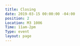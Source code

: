 ```yaml
---
title: Closing
date: 2019-03-15 00:00:00 -04:00
position: 2
Location: M3 1006
Time: 11am-2pm
Type: event
layout: page
---
```


